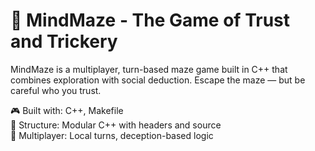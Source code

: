 # 🧠 MindMaze - The Game of Trust and Trickery

MindMaze is a multiplayer, turn-based maze game built in C++ that combines exploration with social deduction. Escape the maze — but be careful who you trust.

🎮 Built with: C++, Makefile  
📂 Structure: Modular C++ with headers and source  
🔁 Multiplayer: Local turns, deception-based logic